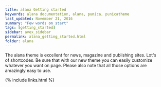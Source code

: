 ```yaml
---
title: alana Getting started
keywords: alana documentation, alana, punica, punicatheme
last_updated: November 21, 2016
summary: "Few words on start"
tags: [getting_started]
sidebar: avex_sidebar
permalink: alana_getting_started.html
folder: alana
---
```


The alana theme is excellent for news, magazine and publishing sites. Lot's of shortcodes. Be sure that with our new theme you can easily customize whatever you want on page. Please also note that all those options are amazingly easy to use.

{% include links.html %}
